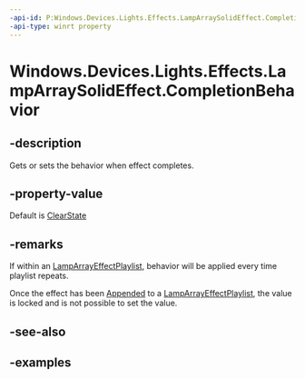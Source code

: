 ```yaml
---
-api-id: P:Windows.Devices.Lights.Effects.LampArraySolidEffect.CompletionBehavior
-api-type: winrt property
---
```


<!-- Property syntax.
public LampArrayEffectCompletionBehavior CompletionBehavior { get;  set; }
-->

# Windows.Devices.Lights.Effects.LampArraySolidEffect.CompletionBehavior

## -description
Gets or sets the behavior when effect completes.

## -property-value
Default is [ClearState](lamparrayeffectcompletionbehavior.md)

## -remarks
If within an [LampArrayEffectPlaylist](lamparrayeffectplaylist.md), behavior will be applied every time playlist repeats.

Once the effect has been [Appended](lamparrayeffectplaylist_append_292269384.md) to a [LampArrayEffectPlaylist](lamparrayeffectplaylist.md), the value is locked and is not possible to set the value.

## -see-also

## -examples

